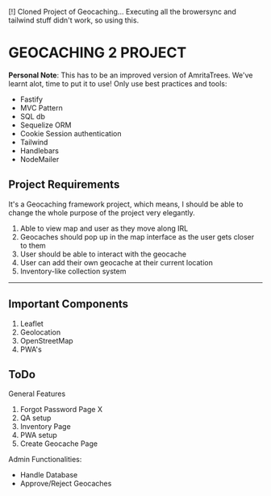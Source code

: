 [!] Cloned Project of Geocaching...
Executing all the browersync and tailwind stuff didn't work, so using this.

# GEOCACHING 2 PROJECT

**Personal Note**: This has to be an improved version of AmritaTrees. We've learnt alot, time to put it to use! Only use best practices and tools:

- Fastify
- MVC Pattern
- SQL db
- Sequelize ORM
- Cookie Session authentication
- Tailwind
- Handlebars
- NodeMailer

## Project Requirements

It's a Geocaching framework project, which means, I should be able to change the whole purpose of the project very elegantly.

1. Able to view map and user as they move along IRL
2. Geocaches should pop up in the map interface as the user gets closer to them
3. User should be able to interact with the geocache
4. User can add their own geocache at their current location
5. Inventory-like collection system

---

## Important Components

1. Leaflet
2. Geolocation
3. OpenStreetMap
4. PWA's

## ToDo

General Features

1. Forgot Password Page X
1. QA setup
1. Inventory Page
1. PWA setup
1. Create Geocache Page

Admin Functionalities:

- Handle Database
- Approve/Reject Geocaches
